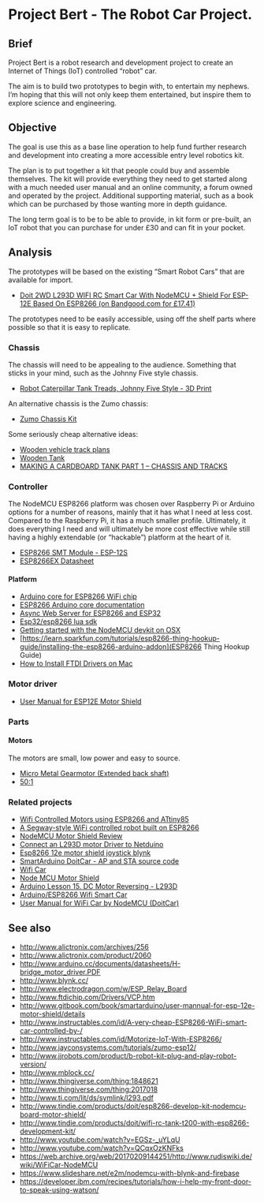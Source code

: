 # Project Bert - The Robot Car Project.

## Brief

Project Bert is a robot research and development project to create an Internet of Things (IoT) controlled “robot” car.

The aim is to build two prototypes to begin with, to entertain my nephews. I’m hoping that this will not only keep them entertained, but inspire them to explore science and engineering.

## Objective

The goal is use this as a base line operation to help fund further research and development into creating a more accessible entry level robotics kit.

The plan is to put together a kit that people could buy and assemble themselves. The kit will provide everything they need to get started along with a much needed user manual and an online community, a forum owned and operated by the project. Additional supporting material, such as a book which can be purchased by those wanting more in depth guidance.

The long term goal is to be to be able to provide, in kit form or pre-built, an IoT robot that you can purchase for under £30 and can fit in your pocket.

## Analysis

The prototypes will be based on the existing “Smart Robot Cars” that are available for import.

* [Doit 2WD L293D WIFI RC Smart Car With NodeMCU + Shield For ESP-12E Based On ESP8266 (on Bandgood.com for £17.41)](http://www.banggood.com/Geekcreit-Doit-2WD-L293D-WIFI-RC-Smart-Car-With-NodeMCU-Shield-For-ESP-12E-Based-On-ESP8266-p-995166.html)

The prototypes need to be easily accessible, using off the shelf parts where possible so that it is easy to replicate.

### Chassis

The chassis will need to be appealing to the audience. Something that sticks in your mind, such as the Johnny Five style chassis.

- [Robot Caterpillar Tank Treads, Johnny Five Style - 3D Print](http://www.instructables.com/id/Robot-Caterpillar-Treads-Johnny-Five-Style-3D-P/)

An alternative chassis is the Zumo chassis:

- [Zumo Chassis Kit](http://shop.pimoroni.com/products/zumo-chassis-kit-no-motors)

Some seriously cheap alternative ideas:

- [Wooden vehicle track plans](https://woodgears.ca/tracked_vehicle/plans.html)
- [Wooden Tank](https://www.youtube.com/watch?v=ZYvNLW1jg90)
- [MAKING A CARDBOARD TANK PART 1 – CHASSIS AND TRACKS](https://andersmakes.wordpress.com/2014/04/10/making-a-cardboard-tank-part-1-chassis-and-tracks/)

### Controller

The NodeMCU ESP8266 platform was chosen over Raspberry Pi or Arduino options for a number of reasons, mainly that it has what I need at less cost. Compared to the Raspberry Pi, it has a much smaller profile. Ultimately, it does everything I need and will ultimately be more cost effective while still having a highly extendable (or “hackable”) platform at the heart of it.

- [ESP8266 SMT Module - ESP-12S](http://www.adafruit.com/product/2491)
- [ESP8266EX Datasheet](https://cdn-shop.adafruit.com/product-files/2471/0A-ESP8266__Datasheet__EN_v4.3.pdf)

#### Platform

- [Arduino core for ESP8266 WiFi chip](http://github.com/esp8266/Arduino)
- [ESP8266 Arduino core documentation](http://esp8266.github.io/Arduino/versions/2.3.0/)
- [Async Web Server for ESP8266 and ESP32](http://github.com/me-no-dev/ESPAsyncWebServer)
- [Esp32/esp8266 lua sdk](http://github.com/Nicholas3388/LuaNode)
- [Getting started with the NodeMCU devkit on OSX](http://github.com/nodemcu/nodemcu-devkit/wiki/Getting-Started-on-OSX)
- [https://learn.sparkfun.com/tutorials/esp8266-thing-hookup-guide/installing-the-esp8266-arduino-addon](ESP8266 Thing Hookup Guide)
- [How to Install FTDI Drivers on Mac](http://learn.sparkfun.com/tutorials/how-to-install-ftdi-drivers/mac)

### Motor driver

- [User Manual for ESP12E Motor Shield](http://cdn.hackaday.io/files/8856378895104/user-mannual-for-esp-12e-motor-shield.pdf)

### Parts

#### Motors

The motors are small, low power and easy to source.

- [Micro Metal Gearmotor (Extended back shaft)](http://shop.pimoroni.com/products/micro-metal-gearmotor-extended-back-shaft)
- [50:1](https://cdn.shopify.com/s/files/1/0174/1800/files/JL-12FN20-50-06420_XG2014111401-Model.pdf?9187369518581184232)

### Related projects

- [Wifi Controlled Motors using ESP8266 and ATtiny85](http://blog.nyl.io/esp8266-motor/)
- [A Segway-style WiFi controlled robot built on ESP8266](http://flannelhead.github.io/projects/espway.html)
- [NodeMCU Motor Shield Review](https://blog.the-jedi.co.uk/2015/11/26/nodemcu-motor-shield-review/)
- [Connect an L293D motor Driver to Netduino](http://fritzing.org/projects/l293d-motor-driver)
- [Esp8266 12e motor shield joystick blynk](http://community.blynk.cc/t/esp8266-12e-motor-shield-joystick-blynk/10498)
- [SmartArduino DoitCar - AP and STA source code](http://github.com/SmartArduino/DoitCar)
- [Wifi Car](http://github.com/squix78/esp8266-projects/tree/master/arduino-ide/wifi-car)
- [Node MCU Motor Shield](http://hackaday.io/project/8856-incubator-controller/log/29291-node-mcu-motor-shield)
- [Arduino Lesson 15. DC Motor Reversing - L293D](http://learn.adafruit.com/adafruit-arduino-lesson-15-dc-motor-reversing/lm293d)
- [Arduino/ESP8266 Wifi Smart Car](http://osoyoo.com/2017/01/18/smartcar/)
- [User Manual for WiFi Car by NodeMCU (DoitCar)](http://smartarduino.gitbooks.io/user-manual-for-wifi-car-by-nodemcu-doitcar-/content/)

## See also

- http://www.alictronix.com/archives/256
- http://www.alictronix.com/product/2060
- http://www.arduino.cc/documents/datasheets/H-bridge_motor_driver.PDF
- http://www.blynk.cc/
- http://www.electrodragon.com/w/ESP_Relay_Board
- http://www.ftdichip.com/Drivers/VCP.htm
- http://www.gitbook.com/book/smartarduino/user-mannual-for-esp-12e-motor-shield/details
- http://www.instructables.com/id/A-very-cheap-ESP8266-WiFi-smart-car-controlled-by-/
- http://www.instructables.com/id/Motorize-IoT-With-ESP8266/
- http://www.jayconsystems.com/tutorials/zumo-esp12/
- http://www.jjrobots.com/product/b-robot-kit-plug-and-play-robot-version/
- http://www.mblock.cc/
- http://www.thingiverse.com/thing:1848621
- http://www.thingiverse.com/thing:2017018
- http://www.ti.com/lit/ds/symlink/l293.pdf
- http://www.tindie.com/products/doit/esp8266-develop-kit-nodemcu-board-motor-shield/
- http://www.tindie.com/products/doit/wifi-rc-tank-t200-with-esp8266-development-kit/
- http://www.youtube.com/watch?v=EGSz-_uYLqU
- http://www.youtube.com/watch?v=QCqxOzKNFks
- https://web.archive.org/web/20170209144251/http://www.rudiswiki.de/wiki/WiFiCar-NodeMCU
- https://www.slideshare.net/e2m/nodemcu-with-blynk-and-firebase
- https://developer.ibm.com/recipes/tutorials/how-i-help-my-front-door-to-speak-using-watson/
